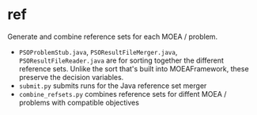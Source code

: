 ref 
===================

Generate and combine reference sets for each MOEA / problem.

- `PSOProblemStub.java`, `PSOResultFileMerger.java`, `PSOResultFileReader.java` are for sorting together the different reference sets.  Unlike the sort that's built into MOEAFramework, these preserve the decision variables.
- `submit.py` submits runs for the Java reference set merger
- `combine_refsets.py` combines reference sets for diffent MOEA / problems with compatible objectives

